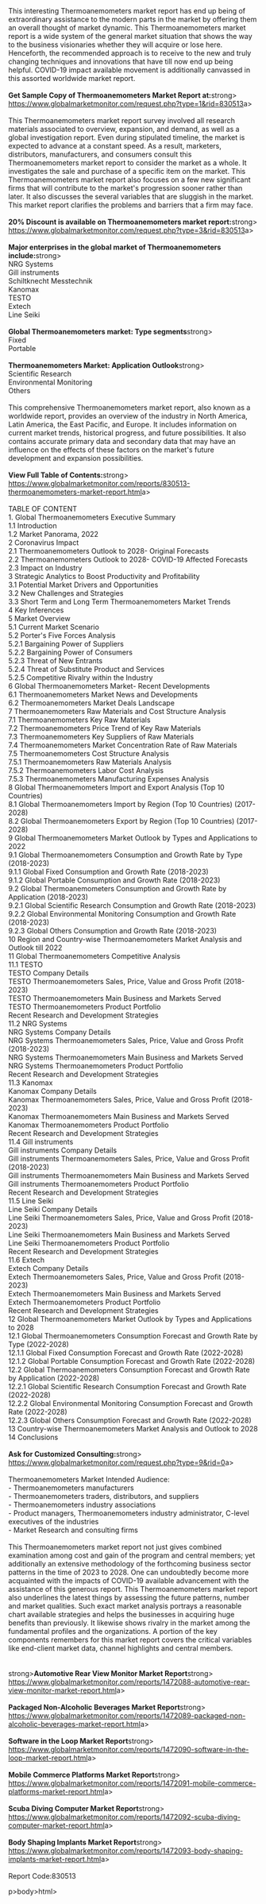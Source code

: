 <html><body><p><br /><br />This interesting Thermoanemometers market report has end up being of extraordinary assistance to the modern parts in the market by offering them an overall thought of market dynamic. This Thermoanemometers market report is a wide system of the general market situation that shows the way to the business visionaries whether they will acquire or lose here. Henceforth, the recommended approach is to receive to the new and truly changing techniques and innovations that have till now end up being helpful. COVID-19 impact available movement is additionally canvassed in this assorted worldwide market report. <br /><br /><strong>Get Sample Copy of Thermoanemometers Market Report at:</strong>strong><br /><a href="https://www.globalmarketmonitor.com/request.php?type=1&amp;rid=830513">https://www.globalmarketmonitor.com/request.php?type=1&amp;rid=830513</a>a><br /><br />This Thermoanemometers market report survey involved all research materials associated to overview, expansion, and demand, as well as a global investigation report. Even during stipulated timeline, the market is expected to advance at a constant speed. As a result, marketers, distributors, manufacturers, and consumers consult this Thermoanemometers market report to consider the market as a whole. It investigates the sale and purchase of a specific item on the market. This Thermoanemometers market report also focuses on a few new significant firms that will contribute to the market's progression sooner rather than later. It also discusses the several variables that are sluggish in the market. This market report clarifies the problems and barriers that a firm may face.<br /><br /><strong>20% Discount is available on Thermoanemometers market report:</strong>strong><br /><a href="https://www.globalmarketmonitor.com/request.php?type=3&amp;rid=830513">https://www.globalmarketmonitor.com/request.php?type=3&amp;rid=830513</a>a><br /><br /><strong>Major enterprises in the global market of Thermoanemometers include:</strong>strong><br /> NRG Systems <br />Gill instruments <br />Schiltknecht Messtechnik <br />Kanomax <br />TESTO <br />Extech <br />Line Seiki <br /><br /><strong>Global Thermoanemometers market: Type segments</strong>strong><br />Fixed <br />Portable <br /><br /><strong>Thermoanemometers Market: Application Outlook</strong>strong><br />Scientific Research <br />Environmental Monitoring <br />Others <br /><br />This comprehensive Thermoanemometers market report, also known as a worldwide report, provides an overview of the industry in North America, Latin America, the East Pacific, and Europe. It includes information on current market trends, historical progress, and future possibilities. It also contains accurate primary data and secondary data that may have an influence on the effects of these factors on the market's future development and expansion possibilities.<br /><br /><strong>View Full Table of Contents:</strong>strong><br /><a href="https://www.globalmarketmonitor.com/reports/830513-thermoanemometers-market-report.html">https://www.globalmarketmonitor.com/reports/830513-thermoanemometers-market-report.html</a>a><br /><br />TABLE OF CONTENT<br />1. Global Thermoanemometers Executive Summary<br />1.1 Introduction<br />1.2 Market Panorama, 2022<br />2 Coronavirus Impact<br />2.1 Thermoanemometers Outlook to 2028- Original Forecasts<br />2.2 Thermoanemometers Outlook to 2028- COVID-19 Affected Forecasts<br />2.3 Impact on Industry<br />3 Strategic Analytics to Boost Productivity and Profitability<br />3.1 Potential Market Drivers and Opportunities<br />3.2 New Challenges and Strategies<br />3.3 Short Term and Long Term Thermoanemometers Market Trends<br />4 Key Inferences<br />5 Market Overview<br />5.1 Current Market Scenario<br />5.2 Porter's Five Forces Analysis<br />5.2.1 Bargaining Power of Suppliers<br />5.2.2 Bargaining Power of Consumers<br />5.2.3 Threat of New Entrants<br />5.2.4 Threat of Substitute Product and Services<br />5.2.5 Competitive Rivalry within the Industry<br />6 Global Thermoanemometers Market- Recent Developments<br />6.1 Thermoanemometers Market News and Developments<br />6.2 Thermoanemometers Market Deals Landscape<br />7 Thermoanemometers Raw Materials and Cost Structure Analysis<br />7.1 Thermoanemometers Key Raw Materials<br />7.2 Thermoanemometers Price Trend of Key Raw Materials<br />7.3 Thermoanemometers Key Suppliers of Raw Materials<br />7.4 Thermoanemometers Market Concentration Rate of Raw Materials<br />7.5 Thermoanemometers Cost Structure Analysis<br />7.5.1 Thermoanemometers Raw Materials Analysis<br />7.5.2 Thermoanemometers Labor Cost Analysis<br />7.5.3 Thermoanemometers Manufacturing Expenses Analysis<br />8 Global Thermoanemometers Import and Export Analysis (Top 10 Countries)<br />8.1 Global Thermoanemometers Import by Region (Top 10 Countries) (2017-2028)<br />8.2 Global Thermoanemometers Export by Region (Top 10 Countries) (2017-2028)<br />9 Global Thermoanemometers Market Outlook by Types and Applications to 2022<br />9.1 Global Thermoanemometers Consumption and Growth Rate by Type (2018-2023)<br />9.1.1 Global Fixed Consumption and Growth Rate (2018-2023)<br />9.1.2 Global Portable Consumption and Growth Rate (2018-2023)<br />9.2 Global Thermoanemometers Consumption and Growth Rate by Application (2018-2023)<br />9.2.1  Global Scientific Research Consumption and Growth Rate (2018-2023)<br />9.2.2  Global Environmental Monitoring Consumption and Growth Rate (2018-2023)<br />9.2.3  Global Others Consumption and Growth Rate (2018-2023)<br />10 Region and Country-wise Thermoanemometers Market Analysis and Outlook till 2022<br />11 Global Thermoanemometers Competitive Analysis<br />11.1 TESTO<br />TESTO Company Details<br />TESTO Thermoanemometers Sales, Price, Value and Gross Profit (2018-2023)<br />TESTO Thermoanemometers Main Business and Markets Served<br />TESTO Thermoanemometers Product Portfolio<br />Recent Research and Development Strategies<br />11.2 NRG Systems<br />NRG Systems Company Details<br />NRG Systems Thermoanemometers Sales, Price, Value and Gross Profit (2018-2023)<br />NRG Systems Thermoanemometers Main Business and Markets Served<br />NRG Systems Thermoanemometers Product Portfolio<br />Recent Research and Development Strategies<br />11.3 Kanomax<br />Kanomax Company Details<br />Kanomax Thermoanemometers Sales, Price, Value and Gross Profit (2018-2023)<br />Kanomax Thermoanemometers Main Business and Markets Served<br />Kanomax Thermoanemometers Product Portfolio<br />Recent Research and Development Strategies<br />11.4 Gill instruments<br />Gill instruments Company Details<br />Gill instruments Thermoanemometers Sales, Price, Value and Gross Profit (2018-2023)<br />Gill instruments Thermoanemometers Main Business and Markets Served<br />Gill instruments Thermoanemometers Product Portfolio<br />Recent Research and Development Strategies<br />11.5 Line Seiki<br />Line Seiki Company Details<br />Line Seiki Thermoanemometers Sales, Price, Value and Gross Profit (2018-2023)<br />Line Seiki Thermoanemometers Main Business and Markets Served<br />Line Seiki Thermoanemometers Product Portfolio<br />Recent Research and Development Strategies<br />11.6 Extech<br />Extech Company Details<br />Extech Thermoanemometers Sales, Price, Value and Gross Profit (2018-2023)<br />Extech Thermoanemometers Main Business and Markets Served<br />Extech Thermoanemometers Product Portfolio<br />Recent Research and Development Strategies<br />12 Global Thermoanemometers Market Outlook by Types and Applications to 2028<br />12.1 Global Thermoanemometers Consumption Forecast and Growth Rate by Type (2022-2028)<br />12.1.1 Global Fixed Consumption Forecast and Growth Rate (2022-2028)<br />12.1.2 Global Portable Consumption Forecast and Growth Rate (2022-2028)<br />12.2 Global Thermoanemometers Consumption Forecast and Growth Rate by Application (2022-2028)<br />12.2.1 Global Scientific Research Consumption Forecast and Growth Rate (2022-2028)<br />12.2.2 Global Environmental Monitoring Consumption Forecast and Growth Rate (2022-2028)<br />12.2.3 Global Others Consumption Forecast and Growth Rate (2022-2028)<br />13 Country-wise Thermoanemometers Market Analysis and Outlook to 2028<br />14 Conclusions<br /><br /><strong>Ask for Customized Consulting:</strong>strong><br /><a href="https://www.globalmarketmonitor.com/request.php?type=9&amp;rid=0">https://www.globalmarketmonitor.com/request.php?type=9&amp;rid=0</a>a><br /><br />Thermoanemometers Market Intended Audience:<br />- Thermoanemometers manufacturers<br />- Thermoanemometers traders, distributors, and suppliers<br />- Thermoanemometers industry associations<br />- Product managers, Thermoanemometers industry administrator, C-level executives of the industries<br />- Market Research and consulting firms<br /><br />This Thermoanemometers market report not just gives combined examination among cost and gain of the program and central members; yet additionally an extensive methodology of the forthcoming business sector patterns in the time of 2023 to 2028. One can undoubtedly become more acquainted with the impacts of COVID-19 available advancement with the assistance of this generous report. This Thermoanemometers market report also underlines the latest things by assessing the future patterns, number and market qualities. Such exact market analysis portrays a reasonable chart available strategies and helps the businesses in acquiring huge benefits than previously. It likewise shows rivalry in the market among the fundamental profiles and the organizations. A portion of the key components remembers for this market report covers the critical variables like end-client market data, channel highlights and central members.<br /><br /><strong><br /></strong>strong><strong>Automotive Rear View Monitor Market Report</strong>strong><br /><a href="https://www.globalmarketmonitor.com/reports/1472088-automotive-rear-view-monitor-market-report.html">https://www.globalmarketmonitor.com/reports/1472088-automotive-rear-view-monitor-market-report.html</a>a><br /><br /><strong>Packaged Non-Alcoholic Beverages Market Report</strong>strong><br /><a href="https://www.globalmarketmonitor.com/reports/1472089-packaged-non-alcoholic-beverages-market-report.html">https://www.globalmarketmonitor.com/reports/1472089-packaged-non-alcoholic-beverages-market-report.html</a>a><br /><br /><strong>Software in the Loop Market Report</strong>strong><br /><a href="https://www.globalmarketmonitor.com/reports/1472090-software-in-the-loop-market-report.html">https://www.globalmarketmonitor.com/reports/1472090-software-in-the-loop-market-report.html</a>a><br /><br /><strong>Mobile Commerce Platforms Market Report</strong>strong><br /><a href="https://www.globalmarketmonitor.com/reports/1472091-mobile-commerce-platforms-market-report.html">https://www.globalmarketmonitor.com/reports/1472091-mobile-commerce-platforms-market-report.html</a>a><br /><br /><strong>Scuba Diving Computer Market Report</strong>strong><br /><a href="https://www.globalmarketmonitor.com/reports/1472092-scuba-diving-computer-market-report.html">https://www.globalmarketmonitor.com/reports/1472092-scuba-diving-computer-market-report.html</a>a><br /><br /><strong>Body Shaping Implants Market Report</strong>strong><br /><a href="https://www.globalmarketmonitor.com/reports/1472093-body-shaping-implants-market-report.html">https://www.globalmarketmonitor.com/reports/1472093-body-shaping-implants-market-report.html</a>a><br /><br />Report Code:830513</p>p></body>body></html>html></p></body></html>
